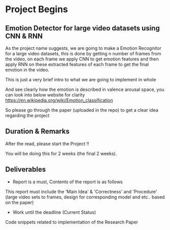 # Project Begins
## Emotion Detector for large video datasets using CNN & RNN

As the project name suggests, we are going to make a Emotion Recognitor for a large video datasets, this is done by getting n number of frames from the video, on each frame we apply CNN to get emotion features and then apply RNN on these extracted features of each frame to get the final emotion in the video.

This is just a very brief intro to what we are going to implement in whole

And see clearly how the emotion is described in valence arousal space, you can look into below website for clarity
https://en.wikipedia.org/wiki/Emotion_classification

So please go through the paper (uploaded in the repo) to get a clear idea regarding the project

## Duration & Remarks

After the read, please start the Project !!

You will be doing this for 2 weeks (the final 2 weeks).

## Deliverables

- Report is a must, Contents of the report is as follows

This report must include the 'Main Idea' & 'Correctness' and 'Procedure' (large video sets to frames, design for corresponding model and etc.. based on the paper)

- Work until the deadline (Current Status)

Code snippets related to implementation of the Research Paper
